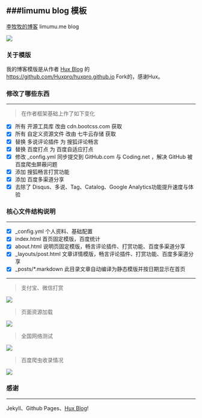 ###limumu blog 模板
------

[李牧牧的博客](http://www.limumu.me) limumu.me blog

![](http://www.limumu.me/assets/img/blog-me.png)

### 关于模版

我的博客模版是从作者 [Hux Blog](https://github.com/Huxpro) 的 https://github.com/Huxpro/huxpro.github.io Fork的，感谢Hux。

### 修改了哪些东西
------

> 在作者框架基础上作了如下变化

- [x] 所有 开源工具库 改由 cdn.bootcss.com 获取
- [x] 所有 自定义资源文件 改由 七牛云存储 获取
- [x] 替换 多说评论插件 为 搜狐评论畅言
- [x] 替换 百度打点 为 百度自适应打点
- [x] 修改 _config.yml 同步提交到 GitHub.com 与 Coding.net ，解决 GitHub 被百度爬虫屏蔽问题
- [x] 添加 搜狐畅言打赏功能
- [x] 添加 百度多渠道分享
- [x] 去除了 Disqus、多说、Tag、Catalog、Google Analytics功能提升速度与体验

### 核心文件结构说明
------

- [x] _config.yml 个人资料、基础配置
- [x] index.html  首页固定模版，百度统计
- [x] about.html  说明页固定模版，畅言评论插件、打赏功能、百度多渠道分享
- [x] _layouts/post.html 文章详情模版，畅言评论插件、打赏功能、百度多渠道分享
- [x] _posts/*.markdown 此目录文章自动编译为静态模版并按日期显示在首页

------

> 支付宝、微信打赏

![](http://www.limumu.me/assets/img/blog-cheking.png)

> 页面资源加载

![](http://www.limumu.me/assets/img/blog-network.png)

> 全国网络测试

![](http://www.limumu.me/assets/img/blog-ping.png)

> 百度爬虫收录情况

![](http://www.limumu.me/assets/img/blog-baidu.png)


### 感谢
------
Jekyll、Github Pages、[Hux Blog](https://github.com/Huxpro)!